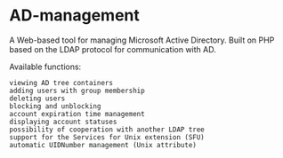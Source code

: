 # AD-management
A Web-based tool for managing Microsoft Active Directory. Built on PHP based on the LDAP protocol for communication with AD.

Available functions:

    viewing AD tree containers
    adding users with group membership
    deleting users
    blocking and unblocking
    account expiration time management
    displaying account statuses
    possibility of cooperation with another LDAP tree
    support for the Services for Unix extension (SFU)
    automatic UIDNumber management (Unix attribute)

